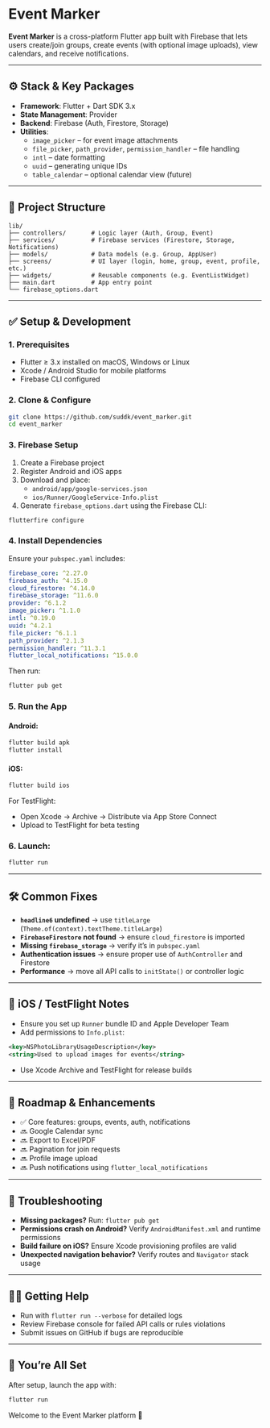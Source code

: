 # Event Marker

**Event Marker** is a cross-platform Flutter app built with Firebase that lets users create/join groups, create events (with optional image uploads), view calendars, and receive notifications.

---

## ⚙️ Stack & Key Packages

- **Framework**: Flutter + Dart SDK 3.x  
- **State Management**: Provider  
- **Backend**: Firebase (Auth, Firestore, Storage)  
- **Utilities**:
  - `image_picker` – for event image attachments  
  - `file_picker`, `path_provider`, `permission_handler` – file handling  
  - `intl` – date formatting  
  - `uuid` – generating unique IDs  
  - `table_calendar` – optional calendar view (future)

---

## 📁 Project Structure

```
lib/
├── controllers/       # Logic layer (Auth, Group, Event)
├── services/          # Firebase services (Firestore, Storage, Notifications)
├── models/            # Data models (e.g. Group, AppUser)
├── screens/           # UI layer (login, home, group, event, profile, etc.)
├── widgets/           # Reusable components (e.g. EventListWidget)
├── main.dart          # App entry point
└── firebase_options.dart
```

---

## ✅ Setup & Development

### 1. Prerequisites

- Flutter ≥ 3.x installed on macOS, Windows or Linux  
- Xcode / Android Studio for mobile platforms  
- Firebase CLI configured

### 2. Clone & Configure

```bash
git clone https://github.com/suddk/event_marker.git
cd event_marker
```

### 3. Firebase Setup

1. Create a Firebase project  
2. Register Android and iOS apps  
3. Download and place:
   - `android/app/google-services.json`
   - `ios/Runner/GoogleService-Info.plist`
4. Generate `firebase_options.dart` using the Firebase CLI:

```bash
flutterfire configure
```

### 4. Install Dependencies

Ensure your `pubspec.yaml` includes:

```yaml
firebase_core: ^2.27.0
firebase_auth: ^4.15.0
cloud_firestore: ^4.14.0
firebase_storage: ^11.6.0
provider: ^6.1.2
image_picker: ^1.1.0
intl: ^0.19.0
uuid: ^4.2.1
file_picker: ^6.1.1
path_provider: ^2.1.3
permission_handler: ^11.3.1
flutter_local_notifications: ^15.0.0
```

Then run:

```bash
flutter pub get
```

### 5. Run the App

#### Android:

```bash
flutter build apk
flutter install
```

#### iOS:

```bash
flutter build ios
```

For TestFlight:
- Open Xcode → Archive → Distribute via App Store Connect  
- Upload to TestFlight for beta testing

### 6. Launch:

```bash
flutter run
```

---

## 🛠 Common Fixes

- **`headline6` undefined** → use `titleLarge` (`Theme.of(context).textTheme.titleLarge`)  
- **`FirebaseFirestore` not found** → ensure `cloud_firestore` is imported  
- **Missing `firebase_storage`** → verify it’s in `pubspec.yaml`  
- **Authentication issues** → ensure proper use of `AuthController` and Firestore  
- **Performance** → move all API calls to `initState()` or controller logic

---

## 📱 iOS / TestFlight Notes

- Ensure you set up `Runner` bundle ID and Apple Developer Team  
- Add permissions to `Info.plist`:

```xml
<key>NSPhotoLibraryUsageDescription</key>
<string>Used to upload images for events</string>
```

- Use Xcode Archive and TestFlight for release builds

---

## 🔭 Roadmap & Enhancements

- ✅ Core features: groups, events, auth, notifications  
- 🔜 Google Calendar sync  
- 🔜 Export to Excel/PDF  
- 🔜 Pagination for join requests  
- 🔜 Profile image upload  
- 🔜 Push notifications using `flutter_local_notifications`

---

## 📌 Troubleshooting

- **Missing packages?** Run: `flutter pub get`  
- **Permissions crash on Android?** Verify `AndroidManifest.xml` and runtime permissions  
- **Build failure on iOS?** Ensure Xcode provisioning profiles are valid  
- **Unexpected navigation behavior?** Verify routes and `Navigator` stack usage

---

## 👨‍💻 Getting Help

- Run with `flutter run --verbose` for detailed logs  
- Review Firebase console for failed API calls or rules violations  
- Submit issues on GitHub if bugs are reproducible

---

## 🎉 You’re All Set

After setup, launch the app with:

```bash
flutter run
```

Welcome to the Event Marker platform 🚀
